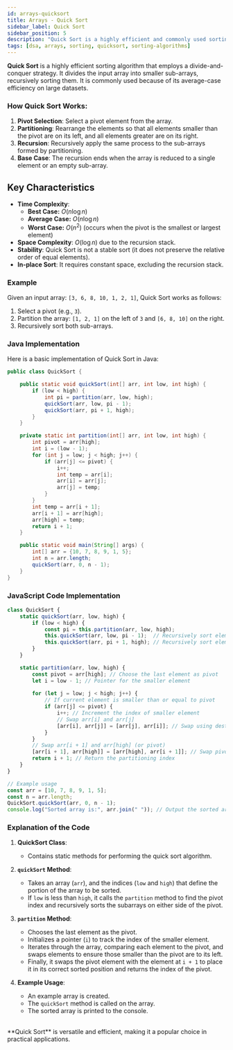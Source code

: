 ```yaml
---
id: arrays-quicksort
title: Arrays - Quick Sort
sidebar_label: Quick Sort
sidebar_position: 5
description: "Quick Sort is a highly efficient and commonly used sorting algorithm that employs a divide-and-conquer strategy. It is well-suited for large datasets and typically outperforms other algorithms like insertion sort and bubble sort."
tags: [dsa, arrays, sorting, quicksort, sorting-algorithms]
---
```


<AdsComponent />

**Quick Sort** is a highly efficient sorting algorithm that employs a divide-and-conquer strategy. It divides the input array into smaller sub-arrays, recursively sorting them. It is commonly used because of its average-case efficiency on large datasets. 

<QuickSortVisualization />

### How Quick Sort Works:
1. **Pivot Selection**: Select a pivot element from the array.
2. **Partitioning**: Rearrange the elements so that all elements smaller than the pivot are on its left, and all elements greater are on its right.
3. **Recursion**: Recursively apply the same process to the sub-arrays formed by partitioning.
4. **Base Case**: The recursion ends when the array is reduced to a single element or an empty sub-array.

## Key Characteristics
- **Time Complexity**:
  - **Best Case:** $O(n \log n)$
  - **Average Case:** $O(n \log n)$
  - **Worst Case:** $O(n^2)$ (occurs when the pivot is the smallest or largest element)
- **Space Complexity**: $O(\log n)$ due to the recursion stack.
- **Stability**: Quick Sort is not a stable sort (it does not preserve the relative order of equal elements).
- **In-place Sort**: It requires constant space, excluding the recursion stack.

### Example
Given an input array: `[3, 6, 8, 10, 1, 2, 1]`, Quick Sort works as follows:

1. Select a pivot (e.g., `3`).
2. Partition the array: `[1, 2, 1]` on the left of `3` and `[6, 8, 10]` on the right.
3. Recursively sort both sub-arrays.

### Java Implementation

Here is a basic implementation of Quick Sort in Java:

```java
public class QuickSort {

    public static void quickSort(int[] arr, int low, int high) {
        if (low < high) {
            int pi = partition(arr, low, high);
            quickSort(arr, low, pi - 1);
            quickSort(arr, pi + 1, high);
        }
    }

    private static int partition(int[] arr, int low, int high) {
        int pivot = arr[high];
        int i = (low - 1);
        for (int j = low; j < high; j++) {
            if (arr[j] <= pivot) {
                i++;
                int temp = arr[i];
                arr[i] = arr[j];
                arr[j] = temp;
            }
        }
        int temp = arr[i + 1];
        arr[i + 1] = arr[high];
        arr[high] = temp;
        return i + 1;
    }

    public static void main(String[] args) {
        int[] arr = {10, 7, 8, 9, 1, 5};
        int n = arr.length;
        quickSort(arr, 0, n - 1);
    }
}
```


### JavaScript Code Implementation

```javascript
class QuickSort {
    static quickSort(arr, low, high) {
        if (low < high) {
            const pi = this.partition(arr, low, high);
            this.quickSort(arr, low, pi - 1);  // Recursively sort elements before partition
            this.quickSort(arr, pi + 1, high); // Recursively sort elements after partition
        }
    }

    static partition(arr, low, high) {
        const pivot = arr[high]; // Choose the last element as pivot
        let i = low - 1; // Pointer for the smaller element
        
        for (let j = low; j < high; j++) {
            // If current element is smaller than or equal to pivot
            if (arr[j] <= pivot) {
                i++; // Increment the index of smaller element
                // Swap arr[i] and arr[j]
                [arr[i], arr[j]] = [arr[j], arr[i]]; // Swap using destructuring
            }
        }
        // Swap arr[i + 1] and arr[high] (or pivot)
        [arr[i + 1], arr[high]] = [arr[high], arr[i + 1]]; // Swap pivot to correct position
        return i + 1; // Return the partitioning index
    }
}

// Example usage
const arr = [10, 7, 8, 9, 1, 5];
const n = arr.length;
QuickSort.quickSort(arr, 0, n - 1);
console.log("Sorted array is:", arr.join(" ")); // Output the sorted array
```

### Explanation of the Code

1. **QuickSort Class**:
   - Contains static methods for performing the quick sort algorithm.

2. **`quickSort` Method**:
   - Takes an array (`arr`), and the indices (`low` and `high`) that define the portion of the array to be sorted.
   - If `low` is less than `high`, it calls the `partition` method to find the pivot index and recursively sorts the subarrays on either side of the pivot.

3. **`partition` Method**:
   - Chooses the last element as the pivot.
   - Initializes a pointer (`i`) to track the index of the smaller element.
   - Iterates through the array, comparing each element to the pivot, and swaps elements to ensure those smaller than the pivot are to its left.
   - Finally, it swaps the pivot element with the element at `i + 1` to place it in its correct sorted position and returns the index of the pivot.

4. **Example Usage**:
   - An example array is created.
   - The `quickSort` method is called on the array.
   - The sorted array is printed to the console.


<br />
**Quick Sort** is versatile and efficient, making it a popular choice in practical applications.
